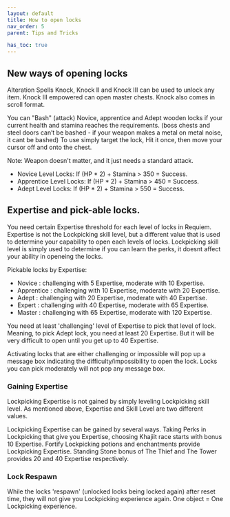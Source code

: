 ```yaml
---
layout: default
title: How to open locks
nav_order: 5
parent: Tips and Tricks

has_toc: true
---
```


## New ways of opening locks

Alteration Spells Knock, Knock  II and Knock III can be used to unlock any item. Knock III empowered can open master chests. Knock also comes in scroll format.

You can "Bash" (attack) Novice, apprentice and Adept wooden locks if your current health and stamina reaches the requirements. (boss chests and steel doors can’t be bashed - if your weapon makes a metal on metal noise, it cant be bashed) To use simply target the lock, Hit it once, then move your cursor off and onto the chest.

Note: Weapon doesn't matter, and it just needs a standard attack. 

* Novice Level Locks: If (HP * 2) + Stamina > 350 = Success.
* Apprentice Level Locks: If (HP * 2) + Stamina > 450 = Success.
* Adept Level Locks: If (HP * 2) + Stamina > 550 = Success.
	
## Expertise and pick-able locks.

You need certain Expertise threshold for each level of locks in Requiem. Expertise is not the Lockpicking skill level, but a different value that is used to determine your capability to open each levels of locks. Lockpicking skill level is simply used to determine if you can learn the perks, it doesnt affect your ability in openeing the locks.

Pickable locks by Expertise:
* Novice : challenging with 5 Expertise, moderate with 10 Expertise.
* Apprentice : challenging with 10 Expertise, moderate with 20 Expertise.
* Adept : challenging with 20 Expertise, moderate with 40 Expertise.
* Expert : challenging with 40 Expertise, moderate with 65 Expertise.
* Master : challenging with 65 Expertise, moderate with 120 Expertise.

You need at least 'challenging' level of Expertise to pick that level of lock. Meaning, to pick Adept lock, you need at least 20 Expertise. But it will be very difficult to open until you get up to 40 Expertise.

Activating locks that are either challenging or impossible will pop up a message box indicating the difficulty/impossibility to open the lock. Locks you can pick moderately will not pop any message box.
	
### Gaining Expertise

Lockpicking Expertise is not gained by simply leveling Lockpicking skill level. As mentioned above, Expertise and Skill Level are two different values.

Lockpicking Expertise can be gained by several ways. Taking Perks in Lockpicking that give you Expertise, choosing Khajiit race starts with bonus 10 Expertise. Fortify Lockpicking potions and enchantments provide Lockpicking Expertise. Standing Stone bonus of The Thief and The Tower provides 20 and 40 Expertise respectively.
	
### Lock Respawn

While the locks 'respawn' (unlocked locks being locked again) after reset time, they will not give you Lockpicking experience again. One object = One Lockpicking experience.
